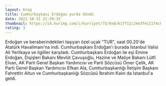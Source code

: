 ```yaml
--- 
layout: blog
title: Cumhurbaşkanı Erdoğan yurda döndü
date: 2021-10-31 21:59:33
thumbnail: https://i4.hurimg.com/i/hurriyet/75/0x0/617f11c24e3fe11174c0da57.jpg
rating: 3
---
```

Erdoğan ve beraberindekileri taşıyan özel uçak "TUR", saat 00.20'de Atatürk Havalimanı'na indi.  Cumhurbaşkanı Erdoğan'ı burada İstanbul Valisi Ali Yerlikaya ve ilgililer karşıladı.  Cumhurbaşkanı Erdoğan ile eşi Emine Erdoğan, Dışişleri Bakanı Mevlüt Çavuşoğlu, Hazine ve Maliye Bakanı Lütfi Elvan, AK Parti Genel Başkan Yardımcısı ve Parti Sözcüsü Ömer Çelik, AK Parti Genel Başkan Yardımcısı Efkan Ala, Cumhurbaşkanlığı İletişim Başkanı Fahrettin Altun ve Cumhurbaşkanlığı Sözcüsü İbrahim Kalın da İstanbul'a geldi.